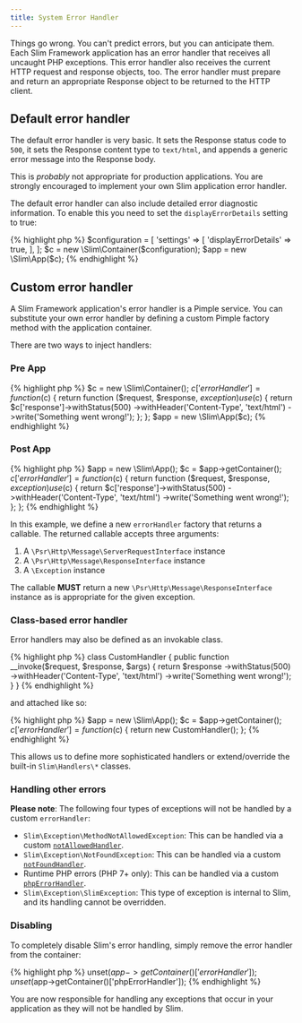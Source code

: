 ```yaml
---
title: System Error Handler
---
```


Things go wrong. You can't predict errors, but you can anticipate them. Each Slim Framework application has an error handler that receives all uncaught PHP exceptions. This error handler also receives the current HTTP request and response objects, too. The error handler must prepare and return an appropriate Response object to be returned to the HTTP client.

## Default error handler

The default error handler is very basic. It sets the Response status code to `500`, it sets the Response content type to `text/html`, and appends a generic error message into the Response body.

This is _probably_ not appropriate for production applications. You are strongly encouraged to implement your own Slim application error handler.

The default error handler can also include detailed error diagnostic information. To enable this you need to set the `displayErrorDetails` setting to true:

{% highlight php %}
$configuration = [
    'settings' => [
        'displayErrorDetails' => true,
    ],
];
$c = new \Slim\Container($configuration);
$app = new \Slim\App($c);
{% endhighlight %}

## Custom error handler

A Slim Framework application's error handler is a Pimple service. You can substitute your own error handler by defining a custom Pimple factory method with the application container.

There are two ways to inject handlers:

### Pre App

{% highlight php %}
$c = new \Slim\Container();
$c['errorHandler'] = function ($c) {
    return function ($request, $response, $exception) use ($c) {
        return $c['response']->withStatus(500)
                             ->withHeader('Content-Type', 'text/html')
                             ->write('Something went wrong!');
    };
};
$app = new \Slim\App($c);
{% endhighlight %}

### Post App

{% highlight php %}
$app = new \Slim\App();
$c = $app->getContainer();
$c['errorHandler'] = function ($c) {
    return function ($request, $response, $exception) use ($c) {
        return $c['response']->withStatus(500)
                             ->withHeader('Content-Type', 'text/html')
                             ->write('Something went wrong!');
    };
};
{% endhighlight %}

In this example, we define a new `errorHandler` factory that returns a callable. The returned callable accepts three arguments:

1. A `\Psr\Http\Message\ServerRequestInterface` instance
2. A `\Psr\Http\Message\ResponseInterface` instance
3. A `\Exception` instance

The callable **MUST** return a new `\Psr\Http\Message\ResponseInterface` instance as is appropriate for the given exception.

### Class-based error handler

Error handlers may also be defined as an invokable class.

{% highlight php %}
class CustomHandler {
   public function __invoke($request, $response, $args) {
        return $response
            ->withStatus(500)
            ->withHeader('Content-Type', 'text/html')
            ->write('Something went wrong!');
   }
}
{% endhighlight %}

and attached like so:

{% highlight php %}
$app = new \Slim\App();
$c = $app->getContainer();
$c['errorHandler'] = function ($c) {
    return new CustomHandler();
};
{% endhighlight %}

This allows us to define more sophisticated handlers or extend/override the
built-in `Slim\Handlers\*` classes.

### Handling other errors

**Please note**: The following four types of exceptions will not be handled by a custom `errorHandler`:

- `Slim\Exception\MethodNotAllowedException`: This can be handled via a custom [`notAllowedHandler`](/docs/handlers/not-allowed.html).
- `Slim\Exception\NotFoundException`: This can be handled via a custom [`notFoundHandler`](/docs/handlers/not-found.html).
- Runtime PHP errors (PHP 7+ only): This can be handled via a custom [`phpErrorHandler`](/docs/handlers/php-error.html).
- `Slim\Exception\SlimException`: This type of exception is internal to Slim, and its handling cannot be overridden.

### Disabling

To completely disable Slim's error handling, simply remove the error handler from the container:

{% highlight php %}
unset($app->getContainer()['errorHandler']);
unset($app->getContainer()['phpErrorHandler']);
{% endhighlight %}

You are now responsible for handling any exceptions that occur in your application as they will not be handled by Slim.
